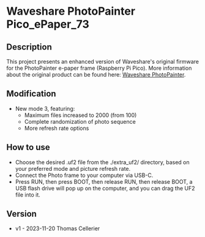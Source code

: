 # Waveshare PhotoPainter Pico_ePaper_73

## Description
This project presents an enhanced version of Waveshare's original firmware for the PhotoPainter e-paper frame (Raspberry Pi Pico). More information about the original product can be found here: [Waveshare PhotoPainter](https://www.waveshare.com/wiki/PhotoPainter).

## Modification
* New mode 3, featuring:
  * Maximum files increased to 2000 (from 100)
  * Complete randomization of photo sequence
  * More refresh rate options 

## How to use
* Choose the desired .uf2 file from the ./extra_uf2/ directory, based on your preferred mode and picture refresh rate.
* Connect the Photo frame to your computer via USB-C.
* Press RUN, then press BOOT, then release RUN, then release BOOT, a USB flash drive will pop up on the computer, and you can drag the UF2 file into it.

## Version
* v1 - 2023-11-20 Thomas Cellerier
